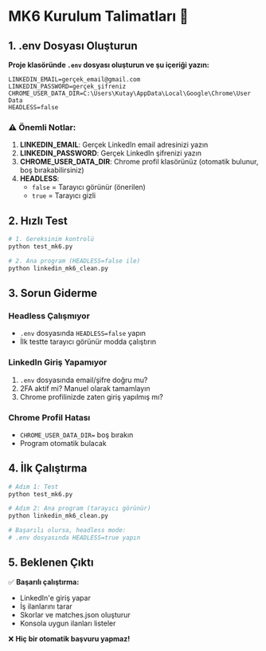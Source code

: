 # MK6 Kurulum Talimatları 🚀

## 1. .env Dosyası Oluşturun

**Proje klasöründe `.env` dosyası oluşturun ve şu içeriği yazın:**

```env
LINKEDIN_EMAIL=gerçek_email@gmail.com
LINKEDIN_PASSWORD=gerçek_şifreniz
CHROME_USER_DATA_DIR=C:\Users\Kutay\AppData\Local\Google\Chrome\User Data
HEADLESS=false
```

### ⚠️ Önemli Notlar:

1. **LINKEDIN_EMAIL**: Gerçek LinkedIn email adresinizi yazın
2. **LINKEDIN_PASSWORD**: Gerçek LinkedIn şifrenizi yazın  
3. **CHROME_USER_DATA_DIR**: Chrome profil klasörünüz (otomatik bulunur, boş bırakabilirsiniz)
4. **HEADLESS**: 
   - `false` = Tarayıcı görünür (önerilen)
   - `true` = Tarayıcı gizli

## 2. Hızlı Test

```bash
# 1. Gereksinim kontrolü
python test_mk6.py

# 2. Ana program (HEADLESS=false ile)
python linkedin_mk6_clean.py
```

## 3. Sorun Giderme

### Headless Çalışmıyor
- `.env` dosyasında `HEADLESS=false` yapın
- İlk testte tarayıcı görünür modda çalıştırın

### LinkedIn Giriş Yapamıyor
1. `.env` dosyasında email/şifre doğru mu?
2. 2FA aktif mi? Manuel olarak tamamlayın
3. Chrome profilinizde zaten giriş yapılmış mı?

### Chrome Profil Hatası
- `CHROME_USER_DATA_DIR=` boş bırakın
- Program otomatik bulacak

## 4. İlk Çalıştırma

```bash
# Adım 1: Test
python test_mk6.py

# Adım 2: Ana program (tarayıcı görünür)
python linkedin_mk6_clean.py

# Başarılı olursa, headless mode:
# .env dosyasında HEADLESS=true yapın
```

## 5. Beklenen Çıktı

✅ **Başarılı çalıştırma:**
- LinkedIn'e giriş yapar
- İş ilanlarını tarar
- Skorlar ve matches.json oluşturur
- Konsola uygun ilanları listeler

❌ **Hiç bir otomatik başvuru yapmaz!**
